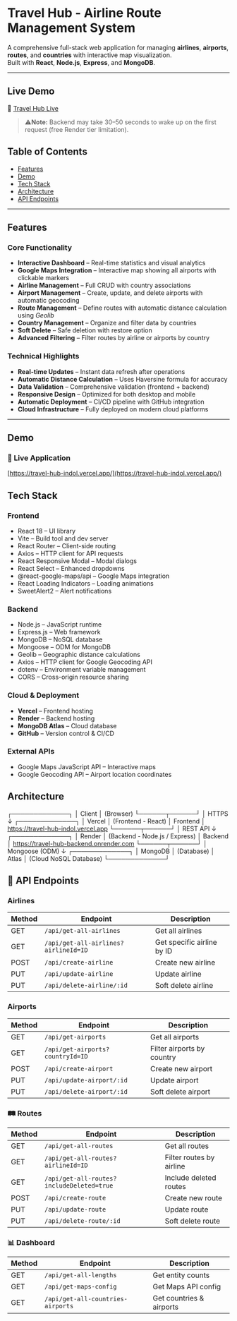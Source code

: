 #  Travel Hub - Airline Route Management System

A comprehensive full-stack web application for managing **airlines**, **airports**, **routes**, and **countries** with interactive map visualization.  
Built with **React**, **Node.js**, **Express**, and **MongoDB**.

---

##  Live Demo
🔗 [Travel Hub Live](https://travel-hub-indol.vercel.app/)

> ⚠️**Note:** Backend may take 30–50 seconds to wake up on the first request (free Render tier limitation).


##  Table of Contents
- [Features](#-features)
- [Demo](#-demo)
- [Tech Stack](#️-tech-stack)
- [Architecture](#️-architecture)
- [API Endpoints](#-api-endpoints)

---

## Features

###  Core Functionality
- **Interactive Dashboard** – Real-time statistics and visual analytics  
- **Google Maps Integration** – Interactive map showing all airports with clickable markers  
- **Airline Management** – Full CRUD with country associations  
- **Airport Management** – Create, update, and delete airports with automatic geocoding  
- **Route Management** – Define routes with automatic distance calculation using *Geolib*  
- **Country Management** – Organize and filter data by countries  
- **Soft Delete** – Safe deletion with restore option  
- **Advanced Filtering** – Filter routes by airline or airports by country  

###  Technical Highlights
- **Real-time Updates** – Instant data refresh after operations  
- **Automatic Distance Calculation** – Uses Haversine formula for accuracy  
- **Data Validation** – Comprehensive validation (frontend + backend)  
- **Responsive Design** – Optimized for both desktop and mobile  
- **Automatic Deployment** – CI/CD pipeline with GitHub integration  
- **Cloud Infrastructure** – Fully deployed on modern cloud platforms  

---

##  Demo

### 🔗 Live Application
[https://travel-hub-indol.vercel.app/](https://travel-hub-indol.vercel.app/)


## Tech Stack

###  Frontend
- React 18 – UI library  
- Vite – Build tool and dev server  
- React Router – Client-side routing  
- Axios – HTTP client for API requests  
- React Responsive Modal – Modal dialogs  
- React Select – Enhanced dropdowns  
- @react-google-maps/api – Google Maps integration  
- React Loading Indicators – Loading animations  
- SweetAlert2 – Alert notifications  

### Backend
- Node.js – JavaScript runtime  
- Express.js – Web framework  
- MongoDB – NoSQL database  
- Mongoose – ODM for MongoDB  
- Geolib – Geographic distance calculations  
- Axios – HTTP client for Google Geocoding API  
- dotenv – Environment variable management  
- CORS – Cross-origin resource sharing  

### Cloud & Deployment
- **Vercel** – Frontend hosting  
- **Render** – Backend hosting  
- **MongoDB Atlas** – Cloud database  
- **GitHub** – Version control & CI/CD  

### External APIs
- Google Maps JavaScript API – Interactive maps  
- Google Geocoding API – Airport location coordinates  


##  Architecture
┌─────────────┐
│   Client    │  (Browser)
└──────┬──────┘
       │  HTTPS
       ↓
┌─────────────┐
│   Vercel    │  (Frontend - React)
│  Frontend   │  https://travel-hub-indol.vercel.app
└──────┬──────┘
       │  REST API
       ↓
┌─────────────┐
│   Render    │  (Backend - Node.js / Express)
│   Backend   │  https://travel-hub-backend.onrender.com
└──────┬──────┘
       │  Mongoose (ODM)
       ↓
┌─────────────┐
│   MongoDB   │  (Database)
│    Atlas    │  (Cloud NoSQL Database)
└─────────────┘

## 📡 API Endpoints

###  Airlines
| Method | Endpoint | Description |
|--------|---------|-------------|
| GET | `/api/get-all-airlines` | Get all airlines |
| GET | `/api/get-all-airlines?airlineId=ID` | Get specific airline by ID |
| POST | `/api/create-airline` | Create new airline |
| PUT | `/api/update-airline` | Update airline |
| PUT | `/api/delete-airline/:id` | Soft delete airline |

###  Airports
| Method | Endpoint | Description |
|--------|---------|-------------|
| GET | `/api/get-airports` | Get all airports |
| GET | `/api/get-airports?countryId=ID` | Filter airports by country |
| POST | `/api/create-airport` | Create new airport |
| PUT | `/api/update-airport/:id` | Update airport |
| PUT | `/api/delete-airport/:id` | Soft delete airport |

### 🛤️ Routes
| Method | Endpoint | Description |
|--------|---------|-------------|
| GET | `/api/get-all-routes` | Get all routes |
| GET | `/api/get-all-routes?airlineId=ID` | Filter routes by airline |
| GET | `/api/get-all-routes?includeDeleted=true` | Include deleted routes |
| POST | `/api/create-route` | Create new route |
| PUT | `/api/update-route` | Update route |
| PUT | `/api/delete-route/:id` | Soft delete route |

### 📊 Dashboard
| Method | Endpoint | Description |
|--------|---------|-------------|
| GET | `/api/get-all-lengths` | Get entity counts |
| GET | `/api/get-maps-config` | Get Maps API config |
| GET | `/api/get-all-countries-airports` | Get countries & airports |

